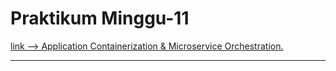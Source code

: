 # Praktikum Minggu-11

[link --> Application Containerization & Microservice Orchestration.](latihan.md)

---